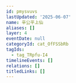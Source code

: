 ```yaml
---
id: pmysvuvs
lastUpdated: '2025-06-07'
name: 辛公平上仙
aliases: []
layer: 4
eventDate: null
categoryId: cat_OfFSSbRb
tagIds:
  - tag_TRpfu-I4
timelineEvents: []
relations: []
titledLinks: []
---
```


